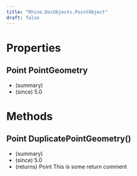 ```yaml
---
title: "Rhino.DocObjects.PointObject"
draft: false
---
```


# Properties
## Point PointGeometry
- (summary) 
- (since) 5.0
# Methods
## Point DuplicatePointGeometry()
- (summary) 
- (since) 5.0
- (returns) Point This is some return comment
